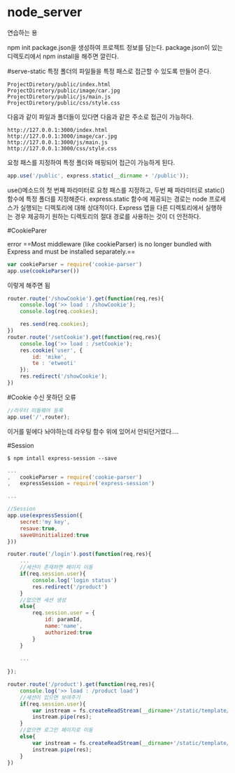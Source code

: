 # node_server
연습하는 용

npm init
package.json을 생성하여 프로젝트 정보를 담는다.
package.json이 있는 디렉토리에서 npm install을 해주면 깔린다.


#serve-static
특정 폴더의 파일들을 특정 패스로 접근할 수 있도록 만들어 준다.
```
ProjectDiretory/public/index.html
ProjectDiretory/public/image/car.jpg
ProjectDiretory/public/js/main.js
ProjectDiretory/public/css/style.css
```
다음과 같이 파일과 폴더들이 있다면 다음과 같은 주소로 접근이 가능하다.
```
http://127.0.0.1:3000/index.html
http://127.0.0.1:3000/image/car.jpg
http://127.0.0.1:3000/js/main.js
http://127.0.0.1:3000/css/style.css
```
요청 패스를 지정하여 특정 폴더와 매핑되어 접근이 가능하게 된다.
```js
app.use('/public', express.static(__dirname + '/public'));
```

use()메소드의 첫 번째 파라미터로 요청 패스를 지정하고, 두번 째 파라미터로 static()함수에 특정 폴더를 지정해준다.
express.static 함수에 제공되는 경로는 node 프로세스가 실행되는 디렉토리에 대해 상대적이다. Express 앱을 다른 디렉토리에서 실행하는 경우 제공하기 원하는 디렉토리의 절대 경로를 사용하는 것이 더 안전하다.


#CookieParer

error
==Most middleware (like cookieParser) is no longer bundled with Express and must be installed separately.==

```js
var cookieParser = require('cookie-parser')
app.use(cookieParser())
```
이렇게 해주면 됨
```js
router.route('/showCookie').get(function(req,res){
	console.log('>> load : /showCookie');
    console.log(req.cookies);

    res.send(req.cookies);
})
router.route('/setCookie').get(function(req,res){
	console.log('>> load : /setCookie');
	res.cookie('user', {
        id: 'mike',
        te : 'etweoti'
	});
    res.redirect('/showCookie');
})
```

#Cookie 수신 못하던 오류

```js
//라우터 미들웨어 등록
app.use('/',router);
```
이거를 밑에다 놔야하는데 라우팅 함수 위에 있어서 안되던거였다....

#Session

```
$ npm intall express-session --save
```

```js
...
,   cookieParser = require('cookie-parser')
,   expressSession = require('express-session')

...

//Session
app.use(expressSession({
    secret:'my key',
    resave:true,
    saveUninitialized:true
}))
```

```js
router.route('/login').post(function(req,res){
	...
    //세션이 존재하면 페이지 이동
    if(req.session.user){
        console.log('login status')
        res.redirect('/product')
    }
    //없으면 세션 생성
    else{
        req.session.user = {
            id: paramId,
            name:'name',
            authorized:true
        }
    }
    
    ...
    
});
```

```js
router.route('/product').get(function(req,res){
    console.log('>> load : /product load')
    //세션이 있으면 보여주기
    if(req.session.user){
        var instream = fs.createReadStream(__dirname+'/static/template/product.html')
        instream.pipe(res);
    }
    //없으면 로그인 페이지로 이동
    else{
        var instream = fs.createReadStream(__dirname+'/static/template/login.html')
        instream.pipe(res);
    }
})
```
